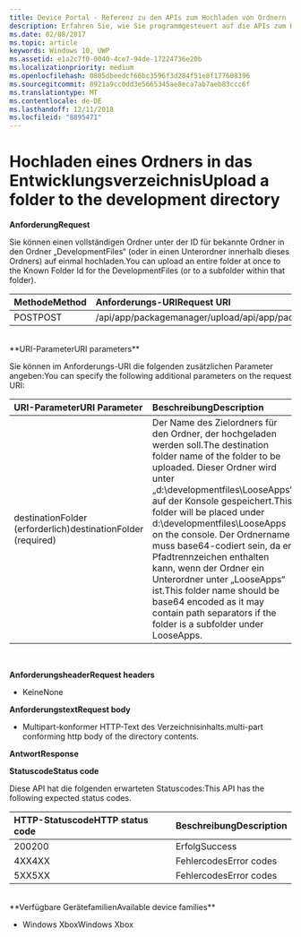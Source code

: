 ```yaml
---
title: Device Portal - Referenz zu den APIs zum Hochladen von Ordnern
description: Erfahren Sie, wie Sie programmgesteuert auf die APIs zum Hochladen von Ordnern zugreifen.
ms.date: 02/08/2017
ms.topic: article
keywords: Windows 10, UWP
ms.assetid: e1a2c7f0-0040-4ce7-94de-17224736e20b
ms.localizationpriority: medium
ms.openlocfilehash: 0805dbeedcf66bc3596f3d284f51e8f177608396
ms.sourcegitcommit: 8921a9cc0dd3e5665345ae8eca7ab7aeb83ccc6f
ms.translationtype: MT
ms.contentlocale: de-DE
ms.lasthandoff: 12/11/2018
ms.locfileid: "8895471"
---
```

# <a name="upload-a-folder-to-the-development-directory"></a><span data-ttu-id="908be-104">Hochladen eines Ordners in das Entwicklungsverzeichnis</span><span class="sxs-lookup"><span data-stu-id="908be-104">Upload a folder to the development directory</span></span>

**<span data-ttu-id="908be-105">Anforderung</span><span class="sxs-lookup"><span data-stu-id="908be-105">Request</span></span>**

<span data-ttu-id="908be-106">Sie können einen vollständigen Ordner unter der ID für bekannte Ordner in den Ordner „DevelopmentFiles“ (oder in einen Unterordner innerhalb dieses Ordners) auf einmal hochladen.</span><span class="sxs-lookup"><span data-stu-id="908be-106">You can upload an entire folder at once to the Known Folder Id for the DevelopmentFiles (or to a subfolder within that folder).</span></span>

<span data-ttu-id="908be-107">Methode</span><span class="sxs-lookup"><span data-stu-id="908be-107">Method</span></span>      | <span data-ttu-id="908be-108">Anforderungs-URI</span><span class="sxs-lookup"><span data-stu-id="908be-108">Request URI</span></span>
:------     | :------
<span data-ttu-id="908be-109">POST</span><span class="sxs-lookup"><span data-stu-id="908be-109">POST</span></span> | <span data-ttu-id="908be-110">/api/app/packagemanager/upload</span><span class="sxs-lookup"><span data-stu-id="908be-110">/api/app/packagemanager/upload</span></span> 
<br />
**<span data-ttu-id="908be-111">URI-Parameter</span><span class="sxs-lookup"><span data-stu-id="908be-111">URI parameters</span></span>**

<span data-ttu-id="908be-112">Sie können im Anforderungs-URI die folgenden zusätzlichen Parameter angeben:</span><span class="sxs-lookup"><span data-stu-id="908be-112">You can specify the following additional parameters on the request URI:</span></span>

<span data-ttu-id="908be-113">URI-Parameter</span><span class="sxs-lookup"><span data-stu-id="908be-113">URI Parameter</span></span>      | <span data-ttu-id="908be-114">Beschreibung</span><span class="sxs-lookup"><span data-stu-id="908be-114">Description</span></span>
:------     | :-----
<span data-ttu-id="908be-115">destinationFolder (erforderlich)</span><span class="sxs-lookup"><span data-stu-id="908be-115">destinationFolder  (required)</span></span> | <span data-ttu-id="908be-116">Der Name des Zielordners für den Ordner, der hochgeladen werden soll.</span><span class="sxs-lookup"><span data-stu-id="908be-116">The destination folder name of the folder to be uploaded.</span></span> <span data-ttu-id="908be-117">Dieser Ordner wird unter „d:\developmentfiles\LooseApps“ auf der Konsole gespeichert.</span><span class="sxs-lookup"><span data-stu-id="908be-117">This folder will be placed under d:\developmentfiles\LooseApps on the console.</span></span> <span data-ttu-id="908be-118">Der Ordnername muss base64-codiert sein, da er Pfadtrennzeichen enthalten kann, wenn der Ordner ein Unterordner unter „LooseApps“ ist.</span><span class="sxs-lookup"><span data-stu-id="908be-118">This folder name should be base64 encoded as it may contain path separators if the folder is a subfolder under LooseApps.</span></span>
<br />

**<span data-ttu-id="908be-119">Anforderungsheader</span><span class="sxs-lookup"><span data-stu-id="908be-119">Request headers</span></span>**

- <span data-ttu-id="908be-120">Keine</span><span class="sxs-lookup"><span data-stu-id="908be-120">None</span></span>

**<span data-ttu-id="908be-121">Anforderungstext</span><span class="sxs-lookup"><span data-stu-id="908be-121">Request body</span></span>**

- <span data-ttu-id="908be-122">Multipart-konformer HTTP-Text des Verzeichnisinhalts.</span><span class="sxs-lookup"><span data-stu-id="908be-122">multi-part conforming http body of the directory contents.</span></span>

**<span data-ttu-id="908be-123">Antwort</span><span class="sxs-lookup"><span data-stu-id="908be-123">Response</span></span>**

**<span data-ttu-id="908be-124">Statuscode</span><span class="sxs-lookup"><span data-stu-id="908be-124">Status code</span></span>**

<span data-ttu-id="908be-125">Diese API hat die folgenden erwarteten Statuscodes:</span><span class="sxs-lookup"><span data-stu-id="908be-125">This API has the following expected status codes.</span></span>

<span data-ttu-id="908be-126">HTTP-Statuscode</span><span class="sxs-lookup"><span data-stu-id="908be-126">HTTP status code</span></span>      | <span data-ttu-id="908be-127">Beschreibung</span><span class="sxs-lookup"><span data-stu-id="908be-127">Description</span></span>
:------     | :-----
<span data-ttu-id="908be-128">200</span><span class="sxs-lookup"><span data-stu-id="908be-128">200</span></span> | <span data-ttu-id="908be-129">Erfolg</span><span class="sxs-lookup"><span data-stu-id="908be-129">Success</span></span>
<span data-ttu-id="908be-130">4XX</span><span class="sxs-lookup"><span data-stu-id="908be-130">4XX</span></span> | <span data-ttu-id="908be-131">Fehlercodes</span><span class="sxs-lookup"><span data-stu-id="908be-131">Error codes</span></span>
<span data-ttu-id="908be-132">5XX</span><span class="sxs-lookup"><span data-stu-id="908be-132">5XX</span></span> | <span data-ttu-id="908be-133">Fehlercodes</span><span class="sxs-lookup"><span data-stu-id="908be-133">Error codes</span></span>
<br />
**<span data-ttu-id="908be-134">Verfügbare Gerätefamilien</span><span class="sxs-lookup"><span data-stu-id="908be-134">Available device families</span></span>**

* <span data-ttu-id="908be-135">Windows Xbox</span><span class="sxs-lookup"><span data-stu-id="908be-135">Windows Xbox</span></span>

